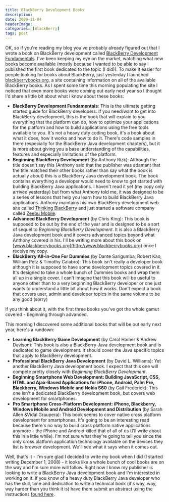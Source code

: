 ```yaml
---
title: BlackBerry Development Books
description: 
date: 2009-11-04
headerImage: 
categories: [BlackBerry]
tags: post
---
```


OK, so if you're reading my blog you've probably already figured out that I wrote a book on BlackBerry development called [BlackBerry Development Fundamentals](http://www.bbdevfundamentals.com "BlackBerry Development Fundamentals"). I've been keeping my eye on the market, watching what new books become available (mostly because I wanted to be able to say I published the first book dedicated to the topic (I did)). To make it easier for people looking for books about BlackBerry, just yesterday I launched [blackberrybooks.org](http://www.blackberrybooks.org "blackberrybooks.org"), a site containing information on all of the available BlackBerry books. As I spent some time this morning populating the site I noticed that even more books were coming out early next year so I thought I'd share a little bit about what I know about these books:

*   **BlackBerry Development Fundamentals**: This is the ultimate getting started guide for BlackBerry developers. If you need/want to get into BlackBerry development, this is the book that will explain to you everything that the platform can do, how to optimize your applications for the platform and how to build applications using the free tools available to you. It's not a heavy duty coding book, it's a book about what it does, how it works and how to do it. There's code samples in there (especially for the BlackBerry Java development chapters), but it is more about giving you a base understanding of the capabilities, features and especially limitations of the platform.
*   **Beginning BlackBerry Development** (By Anthony Rizk): Although the title doesn't say this (Anthony said that the publisher was adamant that the title matched their other books rather than say what the book is actually about) this is a BlackBerry Java development book. The book contains everything a developer would need to know to get started with building BlackBerry Java applications. I haven't read it yet (my copy only arrived yesterday) but from what Anthony told me, it was designed to be a series of lessons that help you learn how to build BlackBerry Java applications. Anthony maintains his own BlackBerry development web site called [Thinking BlackBerry](http://www.thinkingblackberry.com/) and just started a software company called [Zeebu Mobile](http://www.zeebu.com).
*   **Advanced BlackBerry Development** (by Chris King): This book is supposed to be out by the end of the year and is designed to be a sort of sequel to _Beginning BlackBerry Development_. It is also a BlackBerry Java development book and it covers advanced topics beyond what Anthony covered in his. I'll be writing more about this book on [www.blackberrybooks.org](http://www.blackberrybooks.org) once I receive my copy.
*   **BlackBerry All-in-One For Dummies** (by Dante Sarigumba, Robert Kao, William Petz & Timothy Calabro): This book isn't really a developer book although it is supposed to have some development topics covered in it. It's designed to take a whole bunch of Dummies books and wrap them all up in a single cover. I can't imagine that this book will be useful to anyone other than to a very beginning BlackBerry developer or one just wants to understand a little bit about how it works. Don't expect a book that covers user, admin and developer topics in the same volume to be any good (sorry)  
    

  
If you think about it, with the first three books you've got the whole gamut covered - beginning through advanced.

This morning I discovered some additional books that will be out early next year, here's a rundown:  

*   **Learning BlackBerry Game Development** (by Carol Hamer & Andrew Davison): This book is also a BlackBerry Java development book and is dedicated to game development. It should cover the Java specific topics that apply to BlackBerry development.
*   **Professional BlackBerry Java Development** (by David L. Williams): Yet another BlackBerry Java development book. I expect that this one will compete pretty closely with _Beginning BlackBerry Development_.
*   **Beginning Smartphone Web Development: Building JavaScript, CSS, HTML and Ajax-Based Applications for iPhone, Android, Palm Pre, Blackberry, Windows Mobile and Nokia S60** (by Gail Frederick): This one isn't a dedicated BlackBerry development book, but covers web development for smartphones.
*   **Pro Smartphone Cross-Platform Development: iPhone, Blackberry, Windows Mobile and Android Development and Distribution** (by Sarah Allen &Vidal Graupera): This book seems to cover native cross platform development for smartphones. It's going to be an interesting read because there's no way to build cross platform native applications anymore - the iPhone and Android killed that of all of us (I'll write about this in a little while). I'm not sure what they're going to tell you since the only cross platform application technology available on the devices they list is browser development. We'll see what it says when it comes out.

  
Well, that's it - I'm sure glad I decided to write my book when I did (I started writing December 1, 2008) - it looks like a whole bunch of cool books are on the way and I'm sure more will follow. Right now I know my publisher is looking to write a BlackBerry Java development book and I'm interested in working on it. If you know of a heavy duty BlackBerry Java developer who has the skill, time and dedication to write a technical book (it's way, way, way harder than you think it is) have them submit an abstract using the instructions [found here](http://www.informit.com/about/write_for_us.aspx).